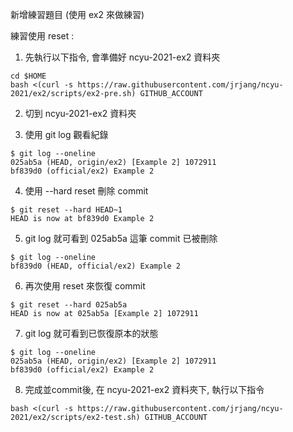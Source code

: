 新增練習題目 (使用 ex2 來做練習)

練習使用 reset :

1. 先執行以下指令, 會準備好 ncyu-2021-ex2 資料夾

```
cd $HOME
bash <(curl -s https://raw.githubusercontent.com/jrjang/ncyu-2021/ex2/scripts/ex2-pre.sh) GITHUB_ACCOUNT
```

2. 切到 ncyu-2021-ex2 資料夾

3. 使用 git log 觀看紀錄

```
$ git log --oneline
025ab5a (HEAD, origin/ex2) [Example 2] 1072911
bf839d0 (official/ex2) Example 2
```

4. 使用 --hard reset 刪除 commit

```
$ git reset --hard HEAD~1
HEAD is now at bf839d0 Example 2
```

5. git log 就可看到 025ab5a 這筆 commit 已被刪除

```
$ git log --oneline
bf839d0 (HEAD, official/ex2) Example 2
```

6. 再次使用 reset 來恢復 commit

```
$ git reset --hard 025ab5a
HEAD is now at 025ab5a [Example 2] 1072911
```

7. git log 就可看到已恢復原本的狀態

```
$ git log --oneline
025ab5a (HEAD, origin/ex2) [Example 2] 1072911
bf839d0 (official/ex2) Example 2
```

8. 完成並commit後, 在 ncyu-2021-ex2 資料夾下, 執行以下指令

```
bash <(curl -s https://raw.githubusercontent.com/jrjang/ncyu-2021/ex2/scripts/ex2-test.sh) GITHUB_ACCOUNT
```
